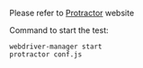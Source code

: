 Please refer to [Protractor](http://angular.github.io/protractor/#/tutorial) website

Command to start the test:

    webdriver-manager start
    protractor conf.js